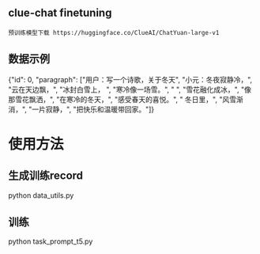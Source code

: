 ## clue-chat finetuning 

    预训练模型下载 https://huggingface.co/ClueAI/ChatYuan-large-v1

## 数据示例

{"id": 0, "paragraph": ["用户：写一个诗歌，关于冬天", "小元：冬夜寂静冷，", "云在天边飘，", "冰封白雪上， ", "寒冷像一场雪。", " ", "雪花融化成冰，", "像那雪花飘洒，", "在寒冷的冬天，", "感受春天的喜悦。", " 冬日里，", "风雪渐消，", "一片寂静，", "把快乐和温暖带回家。"]}



# 使用方法

## 生成训练record

python data_utils.py

## 训练

python task_prompt_t5.py
